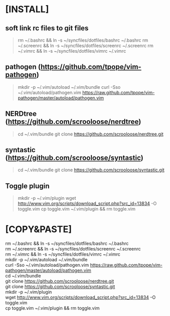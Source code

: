 # [INSTALL]

## soft link rc files to git files
> rm ~/.bashrc && ln -s ~/syncfiles/dotfiles/bashrc ~/.bashrc
> rm ~/.screenrc && ln -s ~/syncfiles/dotfiles/screenrc ~/.screenrc
> rm ~/.vimrc && ln -s ~/syncfiles/dotfiles/vimrc ~/.vimrc

## pathogen (https://github.com/tpope/vim-pathogen)
> mkdir -p ~/.vim/autoload ~/.vim/bundle
> curl -Sso ~/.vim/autoload/pathogen.vim https://raw.github.com/tpope/vim-pathogen/master/autoload/pathogen.vim

## NERDtree (https://github.com/scrooloose/nerdtree)
> cd ~/.vim/bundle
> git clone https://github.com/scrooloose/nerdtree.git

## syntastic (https://github.com/scrooloose/syntastic)
> cd ~/.vim/bundle
> git clone https://github.com/scrooloose/syntastic.git

## Toggle plugin
> mkdir -p ~/.vim/plugin
> wget http://www.vim.org/scripts/download_script.php?src_id=13834 -O toggle.vim
> cp toggle.vim ~/.vim/plugin && rm toggle.vim

# [COPY&PASTE]

rm ~/.bashrc && ln -s ~/syncfiles/dotfiles/bashrc ~/.bashrc \
rm ~/.screenrc && ln -s ~/syncfiles/dotfiles/screenrc ~/.screenrc \
rm ~/.vimrc && ln -s ~/syncfiles/dotfiles/vimrc ~/.vimrc \
mkdir -p ~/.vim/autoload ~/.vim/bundle \
curl -Sso ~/.vim/autoload/pathogen.vim https://raw.github.com/tpope/vim-pathogen/master/autoload/pathogen.vim \
cd ~/.vim/bundle \
git clone https://github.com/scrooloose/nerdtree.git \
git clone https://github.com/scrooloose/syntastic.git \
mkdir -p ~/.vim/plugin \
wget http://www.vim.org/scripts/download_script.php?src_id=13834 -O toggle.vim \
cp toggle.vim ~/.vim/plugin && rm toggle.vim

